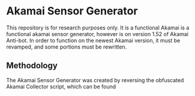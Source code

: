 # Akamai Sensor Generator
This repository is for research purposes only. It is a functional Akamai is a functional akamai sensor generator, however is on version 1.52 of Akamai Anti-bot. In order to function on the newest Akamai version, it must be revamped, and some portions must be rewritten.

## Methodology
The Akamai Sensor Generator was created by reversing the obfuscated Akamai Collector script, which can be found 
